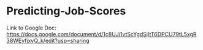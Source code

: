 # Predicting-Job-Scores

Link to Google Doc:
https://docs.google.com/document/d/1c8UJi1vtScYgdSjItT6DPCU79tL5xgR38WEyfjxvQ_k/edit?usp=sharing
